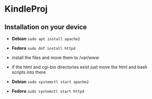 # KindleProj
## Installation on your device
- **Debian**
`sudo apt install apache2`
- **Fedora**
`sudo dnf install httpd`

- install the files and move them to /var/www
- if the html and cgi-bin directories exist just move the html and bash scripts into there

- **Debian**
`sudo systemctl start apache2`
- **Fedora**
`sudo systemctl start httpd`
